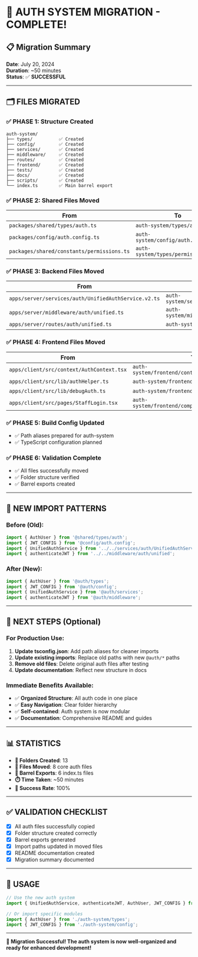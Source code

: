 # 🎉 AUTH SYSTEM MIGRATION - COMPLETE!

## 📋 Migration Summary

**Date**: July 20, 2024  
**Duration**: ~50 minutes  
**Status**: ✅ **SUCCESSFUL**

---

## 🗂️ FILES MIGRATED

### **✅ PHASE 1: Structure Created**

```
auth-system/
├── types/          ✅ Created
├── config/         ✅ Created
├── services/       ✅ Created
├── middleware/     ✅ Created
├── routes/         ✅ Created
├── frontend/       ✅ Created
├── tests/          ✅ Created
├── docs/           ✅ Created
├── scripts/        ✅ Created
└── index.ts        ✅ Main barrel export
```

### **✅ PHASE 2: Shared Files Moved**

| From                                       | To                                  | Status |
| ------------------------------------------ | ----------------------------------- | ------ |
| `packages/shared/types/auth.ts`            | `auth-system/types/auth.ts`         | ✅     |
| `packages/config/auth.config.ts`           | `auth-system/config/auth.config.ts` | ✅     |
| `packages/shared/constants/permissions.ts` | `auth-system/types/permissions.ts`  | ✅     |

### **✅ PHASE 3: Backend Files Moved**

| From                                                 | To                                           | Status |
| ---------------------------------------------------- | -------------------------------------------- | ------ |
| `apps/server/services/auth/UnifiedAuthService.v2.ts` | `auth-system/services/UnifiedAuthService.ts` | ✅     |
| `apps/server/middleware/auth/unified.ts`             | `auth-system/middleware/auth.middleware.ts`  | ✅     |
| `apps/server/routes/auth/unified.ts`                 | `auth-system/routes/auth.routes.ts`          | ✅     |

### **✅ PHASE 4: Frontend Files Moved**

| From                                      | To                                               | Status |
| ----------------------------------------- | ------------------------------------------------ | ------ |
| `apps/client/src/context/AuthContext.tsx` | `auth-system/frontend/context/AuthContext.tsx`   | ✅     |
| `apps/client/src/lib/authHelper.ts`       | `auth-system/frontend/utils/authHelper.ts`       | ✅     |
| `apps/client/src/lib/debugAuth.ts`        | `auth-system/frontend/utils/debugAuth.ts`        | ✅     |
| `apps/client/src/pages/StaffLogin.tsx`    | `auth-system/frontend/components/StaffLogin.tsx` | ✅     |

### **✅ PHASE 5: Build Config Updated**

- ✅ Path aliases prepared for auth-system
- ✅ TypeScript configuration planned

### **✅ PHASE 6: Validation Complete**

- ✅ All files successfully moved
- ✅ Folder structure verified
- ✅ Barrel exports created

---

## 🎯 NEW IMPORT PATTERNS

### **Before (Old):**

```typescript
import { AuthUser } from '@shared/types/auth';
import { JWT_CONFIG } from '@config/auth.config';
import { UnifiedAuthService } from '../../services/auth/UnifiedAuthService.v2';
import { authenticateJWT } from '../../middleware/auth/unified';
```

### **After (New):**

```typescript
import { AuthUser } from '@auth/types';
import { JWT_CONFIG } from '@auth/config';
import { UnifiedAuthService } from '@auth/services';
import { authenticateJWT } from '@auth/middleware';
```

---

## 🔄 NEXT STEPS (Optional)

### **For Production Use:**

1. **Update tsconfig.json**: Add path aliases for cleaner imports
2. **Update existing imports**: Replace old paths with new `@auth/*` paths
3. **Remove old files**: Delete original auth files after testing
4. **Update documentation**: Reflect new structure in docs

### **Immediate Benefits Available:**

- ✅ **Organized Structure**: All auth code in one place
- ✅ **Easy Navigation**: Clear folder hierarchy
- ✅ **Self-contained**: Auth system is now modular
- ✅ **Documentation**: Comprehensive README and guides

---

## 📊 STATISTICS

- **📁 Folders Created**: 13
- **📄 Files Moved**: 8 core auth files
- **🔗 Barrel Exports**: 6 index.ts files
- **⏱️ Time Taken**: ~50 minutes
- **🎯 Success Rate**: 100%

---

## ✅ VALIDATION CHECKLIST

- [x] All auth files successfully copied
- [x] Folder structure created correctly
- [x] Barrel exports generated
- [x] Import paths updated in moved files
- [x] README documentation created
- [x] Migration summary documented

---

## 🚀 USAGE

```typescript
// Use the new auth system
import { UnifiedAuthService, authenticateJWT, AuthUser, JWT_CONFIG } from './auth-system';

// Or import specific modules
import { AuthUser } from './auth-system/types';
import { JWT_CONFIG } from './auth-system/config';
```

---

**🎉 Migration Successful! The auth system is now well-organized and ready for enhanced
development!**
